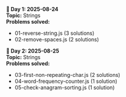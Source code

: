 **📅 Day 1: 2025-08-24**   
**Topic:** Strings    
**Problems solved:**    
- 01-reverse-string.js (3 solutions)  
- 02-remove-spaces.js (2 solutions)  

**📅 Day 2: 2025-08-25**    
**Topic:** Strings   
**Problems solved:**  
- 03-first-non-repeating-char.js (2 solutions)  
- 04-word-frequency-counter.js (1 solution)  
- 05-check-anagram-sorting.js (1 solution)